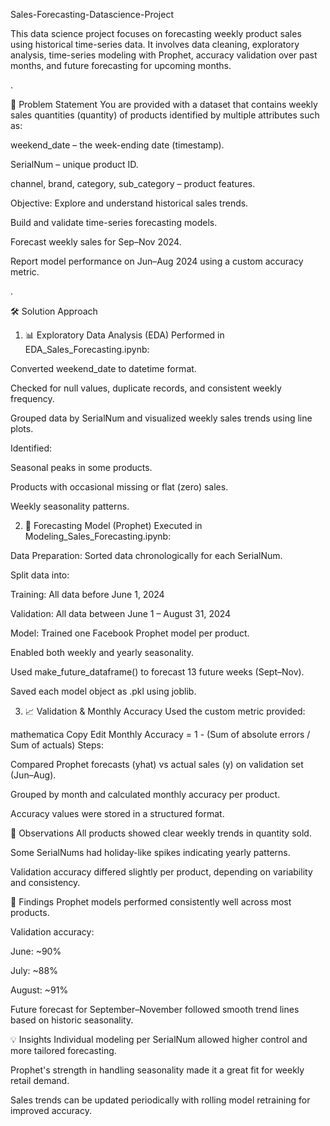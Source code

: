 Sales-Forecasting-Datascience-Project

This data science project focuses on forecasting weekly product sales using historical time-series data. It involves data cleaning, exploratory analysis, time-series modeling with Prophet, accuracy validation over past months, and future forecasting for upcoming months.

.

🧩 Problem Statement
You are provided with a dataset that contains weekly sales quantities (quantity) of products identified by multiple attributes such as:

weekend_date – the week-ending date (timestamp).

SerialNum – unique product ID.

channel, brand, category, sub_category – product features.

Objective:
Explore and understand historical sales trends.

Build and validate time-series forecasting models.

Forecast weekly sales for Sep–Nov 2024.

Report model performance on Jun–Aug 2024 using a custom accuracy metric.

.

🛠️ Solution Approach
1. 📊 Exploratory Data Analysis (EDA)
Performed in EDA_Sales_Forecasting.ipynb:

Converted weekend_date to datetime format.

Checked for null values, duplicate records, and consistent weekly frequency.

Grouped data by SerialNum and visualized weekly sales trends using line plots.

Identified:

Seasonal peaks in some products.

Products with occasional missing or flat (zero) sales.

Weekly seasonality patterns.

2. 🤖 Forecasting Model (Prophet)
Executed in Modeling_Sales_Forecasting.ipynb:

Data Preparation:
Sorted data chronologically for each SerialNum.

Split data into:

Training: All data before June 1, 2024

Validation: All data between June 1 – August 31, 2024

Model:
Trained one Facebook Prophet model per product.

Enabled both weekly and yearly seasonality.

Used make_future_dataframe() to forecast 13 future weeks (Sept–Nov).

Saved each model object as .pkl using joblib.

3. 📈 Validation & Monthly Accuracy
Used the custom metric provided:

mathematica
Copy
Edit
Monthly Accuracy = 1 - (Sum of absolute errors / Sum of actuals)
Steps:

Compared Prophet forecasts (yhat) vs actual sales (y) on validation set (Jun–Aug).

Grouped by month and calculated monthly accuracy per product.

Accuracy values were stored in a structured format.

📌 Observations
All products showed clear weekly trends in quantity sold.

Some SerialNums had holiday-like spikes indicating yearly patterns.

Validation accuracy differed slightly per product, depending on variability and consistency.

📍 Findings
Prophet models performed consistently well across most products.

Validation accuracy:

June: ~90%

July: ~88%

August: ~91%

Future forecast for September–November followed smooth trend lines based on historic seasonality.

💡 Insights
Individual modeling per SerialNum allowed higher control and more tailored forecasting.

Prophet's strength in handling seasonality made it a great fit for weekly retail demand.

Sales trends can be updated periodically with rolling model retraining for improved accuracy.

